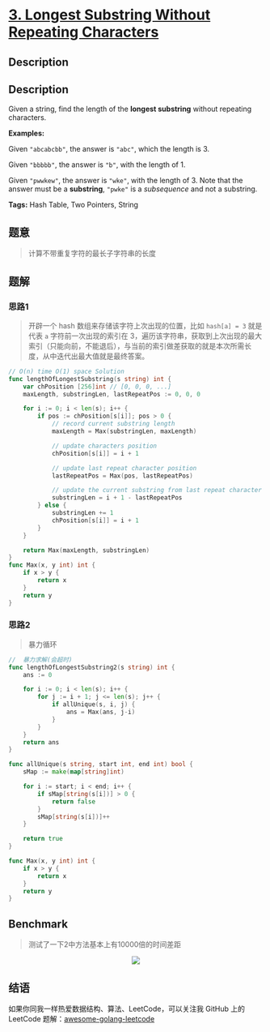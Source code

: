 # [3. Longest Substring Without Repeating Characters][title]

## Description

## Description

Given a string, find the length of the **longest substring** without repeating characters.

**Examples:**

Given `"abcabcbb"`, the answer is `"abc"`, which the length is 3.

Given `"bbbbb"`, the answer is `"b"`, with the length of 1.

Given `"pwwkew"`, the answer is `"wke"`, with the length of 3. Note that the answer must be a **substring**, `"pwke"` is a *subsequence* and not a substring.

**Tags:** Hash Table, Two Pointers, String

## 题意
>计算不带重复字符的最长子字符串的长度

## 题解

### 思路1
> 开辟一个 hash 数组来存储该字符上次出现的位置，比如 `hash[a] = 3` 就是代表 `a` 字符前一次出现的索引在 3，遍历该字符串，获取到上次出现的最大索引（只能向前，不能退后），与当前的索引做差获取的就是本次所需长度，从中迭代出最大值就是最终答案。

```go
// O(n) time O(1) space Solution
func lengthOfLongestSubstring(s string) int {
	var chPosition [256]int // [0, 0, 0, ...]
	maxLength, substringLen, lastRepeatPos := 0, 0, 0

	for i := 0; i < len(s); i++ {
		if pos := chPosition[s[i]]; pos > 0 {
			// record current substring length
			maxLength = Max(substringLen, maxLength)

			// update characters position
			chPosition[s[i]] = i + 1

			// update last repeat character position
			lastRepeatPos = Max(pos, lastRepeatPos)

			// update the current substring from last repeat character
			substringLen = i + 1 - lastRepeatPos
		} else {
			substringLen += 1
			chPosition[s[i]] = i + 1
		}
	}

	return Max(maxLength, substringLen)
}
func Max(x, y int) int {
	if x > y {
		return x
	}
	return y
}

```

### 思路2
> 暴力循环
```go
//	暴力求解(会超时)
func lengthOfLongestSubstring2(s string) int {
	ans := 0

	for i := 0; i < len(s); i++ {
		for j := i + 1; j <= len(s); j++ {
			if allUnique(s, i, j) {
				ans = Max(ans, j-i)
			}
		}
	}
	return ans
}

func allUnique(s string, start int, end int) bool {
	sMap := make(map[string]int)

	for i := start; i < end; i++ {
		if sMap[string(s[i])] > 0 {
			return false
		}
		sMap[string(s[i])]++
	}

	return true
}

func Max(x, y int) int {
	if x > y {
		return x
	}
	return y
}

```

## Benchmark
> 测试了一下2中方法基本上有10000倍的时间差距
<div align=center>
<img src="https://github.com/kylesliu/awesome-golang-leetcode/blob/master/assets/images/0003-BenchMark.png"></img>
</div>

## 结语

如果你同我一样热爱数据结构、算法、LeetCode，可以关注我 GitHub 上的 LeetCode 题解：[awesome-golang-leetcode][me]

[title]: https://leetcode.com/problems/longest-substring-without-repeating-characters/description/
[me]: https://github.com/kylesliu/awesome-golang-leetcode

[Benchmark]: https://github.com/kylesliu/awesome-golang-leetcode/blob/master/assets/images/0003-BenchMark.png
